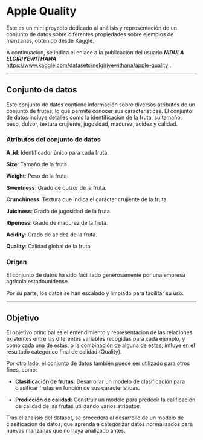 # Apple Quality

Este es un mini proyecto dedicado al análisis y representación de un conjunto de datos sobre diferentes propiedades sobre ejemplos de manzanas, obtenido desde Kaggle.

A continuacion, se indica el enlace a la publicación del usuario ***NIDULA ELGIRIYEWITHANA***: https://www.kaggle.com/datasets/nelgiriyewithana/apple-quality .

---

## Conjunto de datos

Este conjunto de datos contiene información sobre diversos atributos de un conjunto de frutas, lo que permite conocer sus características. El conjunto de datos incluye detalles como la identificación de la fruta, su tamaño, peso, dulzor, textura crujiente, jugosidad, madurez, acidez y calidad.

### Atributos del conjunto de datos

**A_id**: Identificador único para cada fruta.

**Size**: Tamaño de la fruta.

**Weight**: Peso de la fruta.

**Sweetness**: Grado de dulzor de la fruta.

**Crunchiness**: Textura que indica el carácter crujiente de la fruta.

**Juiciness**: Grado de jugosidad de la fruta.

**Ripeness**: Grado de madurez de la fruta.

**Acidity**: Grado de acidez de la fruta.

**Quality**: Calidad global de la fruta.


### Origen

El conjunto de datos ha sido facilitado generosamente por una empresa agrícola estadounidense. 

Por su parte, los datos se han escalado y limpiado para facilitar su uso.

---

## Objetivo

El objetivo principal es el entendimiento y representacion de las relaciones existentes entre las diferentes variables recogidas para cada ejemplo, y como cada una de estas, o la combinación de alguna de estas, influye en el resultado categórico final de calidad (Quality).

Por otro lado, el conjunto de datos también puede ser utilizado para otros fines, como:


* **Clasificación de frutas**: Desarrollar un modelo de clasificación para clasificar frutas en función de sus características.

* **Predicción de calidad**: Construir un modelo para predecir la calificación de calidad de las frutas utilizando varios atributos.

Tras el analisis del dataset, se procedera al desarrollo de un modelo de clasificacion de datos, que aprenda a categorizar datos normalizados para nuevas manzanas que no haya analizado antes.